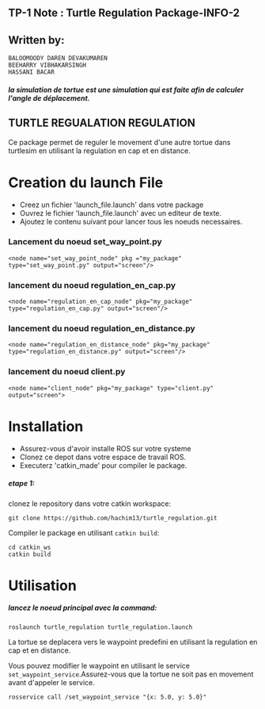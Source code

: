##  TP-1 Note : Turtle Regulation Package-INFO-2
## Written by:
```
BALOOMOODY DAREN DEVAKUMAREN
BEEHARRY VIBHAKARSINGH
HASSANI BACAR
```
##### la simulation de tortue est une simulation qui est faite afin de calculer l'angle de déplacement.


## TURTLE REGUALATION REGULATION
Ce package permet de reguler le movement d'une autre tortue dans turtlesim en utilisant la regulation en cap et en distance.

# Creation du launch File
- Creez un fichier 'launch_file.launch' dans votre package
- Ouvrez le fichier 'launch_file.launch' avec un editeur de texte.
- Ajoutez le contenu suivant pour lancer tous les noeuds necessaires.


### Lancement du noeud set_way_point.py
```
<node name="set_way_point_node" pkg ="my_package" 
type="set_way_point.py" output="screen"/>
```

### lancement du noeud regulation_en_cap.py
```
<node name="regulation_en_cap_node" pkg="my_package" 
type="regulation_en_cap.py" output="screen"/>
```    
### lancement du noeud regulation_en_distance.py
```
<node name="regulation_en_distance_node" pkg="my_package" 
type="regulation_en_distance.py" output="screen"/>
```


### lancement du noeud client.py
```
<node name="client_node" pkg="my_package" type="client.py" output="screen">
```

# Installation 
- Assurez-vous d'avoir installe ROS sur votre systeme
- Clonez ce depot dans votre espace de travail ROS.
- Executerz 'catkin_made' pour compiler le package.

##### etape 1:
clonez le repository dans votre catkin workspace:
```
git clone https://github.com/hachim13/turtle_regulation.git
```

Compiler le package en utilisant `catkin build`:
```
cd catkin_ws
catkin build
```
# Utilisation 
##### lancez le noeud principal avec la command:

```
roslaunch turtle_regulation turtle_regulation.launch
```

La tortue se deplacera vers le waypoint predefini en utilisant la regulation en cap et en distance.

Vous pouvez modifier le waypoint en utilisant le service `set_waypoint_service`.Assurez-vous que la tortue ne soit pas en movement avant d'appeler le service.
```
rosservice call /set_waypoint_service "{x: 5.0, y: 5.0}"
```
